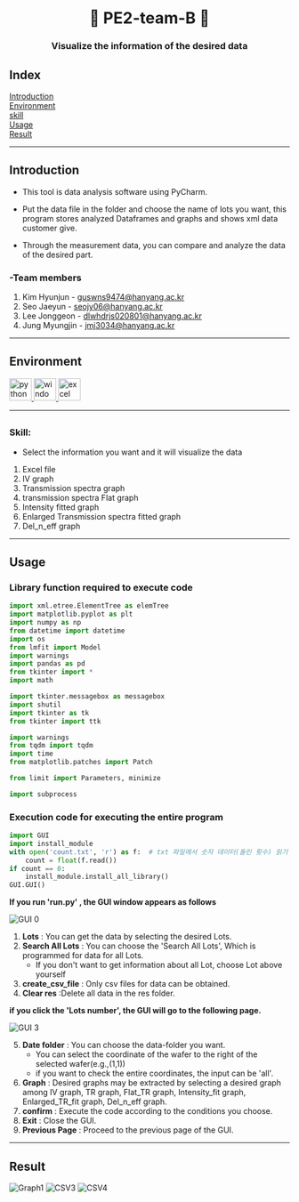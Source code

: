 ##
<h1 align="center">👋 PE2-team-B 👋</h1>
<h3 align="center">Visualize the information of the desired data</h3>


## Index
[Introduction](#Introduction)   
[Environment](#Environment)   
[skill](#skill)    
[Usage](#Usage)     
[Result](#Result)
***


## Introduction
- This tool is data analysis software using PyCharm. 

- Put the data file in the folder and choose the name of lots you want,
this program stores analyzed Dataframes and graphs and shows xml data customer give.
- Through the measurement data, you can compare and analyze the data of the desired part.

### -Team members 
1. Kim Hyunjun   - guswns9474@hanyang.ac.kr
2. Seo Jaeyun    - seojy06@hanyang.ac.kr
3. Lee Jonggeon  - dlwhdrjs020801@hanyang.ac.kr
4. Jung Myungjin - jmj3034@hanyang.ac.kr


***



## Environment

<p align="left">
  <a href="link_to_python_file.py">
    <img src="https://img.shields.io/badge/Python-%23217346.svg?&style=for-the-badge&logo=python&logoColor=white&color=lightgray" alt="python" height="40" />
</a>
  <a href="link_to_windows_file.exe">
    <img src="https://img.shields.io/badge/Windows-%230078D6.svg?&style=for-the-badge&logo=windows&logoColor=white" alt="windows" height="40" />
  </a>  
</a>
  <a href="link_to_excel_file.xlsx">
    <img src="https://img.shields.io/badge/Excel-%23217346.svg?&style=for-the-badge&logo=excel&logoColor=white" alt="excel" height="40" />
  </a>
</p>

***
  
## <h3 align="left">Skill:</h3>
- Select the information you want and it will visualize the data

1. Excel file
2. IV graph
3. Transmission spectra graph
4. transmission spectra Flat graph
5. Intensity fitted graph
6. Enlarged Transmission spectra fitted graph
7. Del_n_eff graph

***

## Usage

### Library function required to execute code
```python
import xml.etree.ElementTree as elemTree
import matplotlib.pyplot as plt
import numpy as np
from datetime import datetime 
import os 
from lmfit import Model
import warnings
import pandas as pd
from tkinter import *
import math

import tkinter.messagebox as messagebox
import shutil
import tkinter as tk
from tkinter import ttk

import warnings
from tqdm import tqdm
import time
from matplotlib.patches import Patch

from limit import Parameters, minimize

import subprocess
```
### Execution code for executing the entire program

```python
import GUI
import install_module
with open('count.txt', 'r') as f:  # txt 파일에서 숫자 데이터(돌린 횟수) 읽기
    count = float(f.read())
if count == 0:
    install_module.install_all_library()
GUI.GUI()
```

**If you run 'run.py' , the GUI window appears as follows**

![GUI 0](https://github.com/PE2-team-B/PE02_team_B_main/assets/128004215/a5d0e352-335d-430c-9a09-9db125d16159)
1. **Lots** : You can get the data by selecting the desired Lots.
2. **Search All Lots** : You can choose the 'Search All Lots', Which is programmed for data for all Lots.
   * If you don't want to get information about all Lot, choose Lot above yourself
3. **create_csv_file** : Only csv files for data can be obtained.
4. **Clear res** :Delete all data in the res folder.

**if you click the 'Lots number',  the GUI will go to the following page.**

![GUI 3](https://github.com/PE2-team-B/PE02_team_B_main/assets/128004215/64d06d7a-7018-4d97-ab56-9eb3d8bb47b1)

5. **Date folder** : You can choose the data-folder you want.
   * You can select the coordinate of the wafer to the right of the selected wafer(e.g.,(1,1))
   *  if you want to check the entire coordinates, the input can be 'all'.
6. **Graph** : Desired graphs may be extracted by selecting a desired graph among IV graph, TR graph, Flat_TR graph, Intensity_fit graph, Enlarged_TR_fit graph, Del_n_eff graph.
7. **confirm** : Execute the code according to the conditions you choose.
8. **Exit** : Close the GUI.
9. **Previous Page** : Proceed to the previous page of the GUI.

***
## Result

![Graph1](https://github.com/PE2-team-B/PE02_team_B_main/assets/128004215/7a8c1df8-0e25-49ea-a487-8a476ce8ea80)
![CSV3](https://github.com/PE2-team-B/PE02_team_B_main/assets/128004215/52937c8e-979a-40fd-8a65-9498766bd7d0)
![CSV4](https://github.com/PE2-team-B/PE02_team_B_main/assets/128004215/4c314ca8-cfb5-455b-82c1-94c17213faf4)


